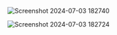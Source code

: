 ![Screenshot 2024-07-03 182740](https://github.com/coderrps/PizzaSales_PowerBI/assets/77949729/eabc2faa-f187-4058-8ab5-c9d9a3d49505)


![Screenshot 2024-07-03 182724](https://github.com/coderrps/PizzaSales_PowerBI/assets/77949729/932d3336-8ee0-4f94-9bc0-fa8159a3c9e5)
